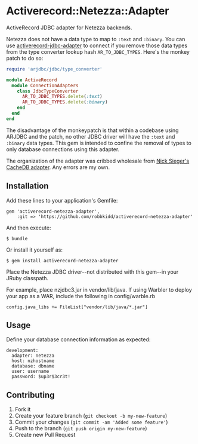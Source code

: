 # Activerecord::Netezza::Adapter

ActiveRecord JDBC adapter for Netezza backends.

Netezza does not have a data type to map to `:text` and `:binary`. You can
use [activerecord-jdbc-adapter][arjdbc.git] to connect if you remove those
data types from the type converter lookup hash `AR_TO_JDBC_TYPES`. Here's
the monkey patch to do so:

[arjdbc.git]: https://github.com/jruby/activerecord-jdbc-adapter

```ruby
require 'arjdbc/jdbc/type_converter'

module ActiveRecord
  module ConnectionAdapters
    class JdbcTypeConverter
      AR_TO_JDBC_TYPES.delete(:text)
      AR_TO_JDBC_TYPES.delete(:binary)
    end
  end
end
```

The disadvantage of the monkeypatch is that within a codebase using
ARJDBC and the patch, no other JDBC driver will have the `:text` and
`:binary` data types. This gem is intended to confine the removal of
types to only database connections using this adapter.

The organization of the adapter was cribbed wholesale from
[Nick Sieger's CacheDB adapter][cachedb.git].
Any errors are my own.

[cachedb.git]: https://github.com/nicksieger/activerecord-cachedb-adapter

## Installation

Add these lines to your application's Gemfile:

    gem 'activerecord-netezza-adapter', 
        :git => 'https://github.com/robbkidd/activerecord-netezza-adapter'

And then execute:

    $ bundle

Or install it yourself as:

    $ gem install activerecord-netezza-adapter

Place the Netezza JDBC driver--not distributed with this gem--in 
your JRuby classpath. 

For example, place nzjdbc3.jar in vendor/lib/java. If using Warbler 
to deploy your app as a WAR, include the following in config/warble.rb

    config.java_libs += FileList["vendor/lib/java/*.jar"]

## Usage

Define your database connection information as expected:

    development:
      adapter: netezza
      host: nzhostname
      database: dbname
      user: username
      password: $up3r$3cr3t!


## Contributing

1. Fork it
2. Create your feature branch (`git checkout -b my-new-feature`)
3. Commit your changes (`git commit -am 'Added some feature'`)
4. Push to the branch (`git push origin my-new-feature`)
5. Create new Pull Request

